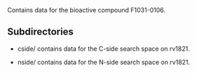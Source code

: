 Contains data for the bioactive compound F1031-0106.

## Subdirectories

- cside/ contains data for the C-side search space on rv1821.

- nside/ contains data for the N-side search space on rv1821.

